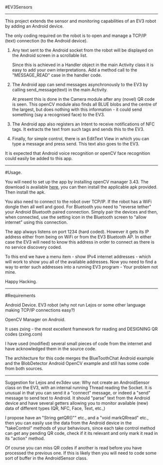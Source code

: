 #EV3Sensors
***

This project extends the sensor and monitoring capabilities of an EV3 robot by adding an Android device.

The only coding required on the robot is to open and manage a TCP/IP (text) connection (to the Android device).

1. Any text sent to the Android socket from the robot will be displayed on the Android screen in a scrollable list.

    Since this is achieved in a Handler object in the main Activity class it is easy to add your own interpretations.  Add a method call to the "MESSAGE_READ" case in the handler code.

2. The Android app can send messages asynchronously to the EV3 by calling send_message(text) in the main Activity.

   At present this is done in the Camera module after any (novel) QR code is seen.  This openCV module also finds all BLUE blobs and the centre of the largest, but does nothing with this information - it could send something (say a recognised face) to the EV3.

3. The Android app also registers an Intent to receive notifications of NFC tags.  It extracts the text from such tags and sends this to the EV3.

4. Finally, for simple control, there is an EditText View in which you can type a message and press send.  This text also goes to the EV3.

It is expected that Android voice recognition or openCV face recognition could easily be added to this app.

***

#Usage.

You will need to set up the app by installing openCV manager 3.43. The download is available [here](https://sourceforge.net/projects/opencvlibrary/files/opencv-android/3.4.3/), you can then install the applicable apk provided.
Then install the apk.

You also need to connect to the robot over TCP/IP.  If the robot has a WiFi dongle then all well and good.  For Bluetooth you need to "reverse tether" your Android Bluetooth paired connection.  Simply pair the devices and then, when connected, use the setting icon in the Bluetooth screen to "allow internet" using this connection.

The app always listens on port 1234 (hard coded).  However it gets its IP address either from being on WiFi or from the EV3 Bluetooth AP.  In either case the EV3 will need to know this address in order to connect as there is no service discovery coded.

To this end we have a menu item - show IPv4 internet addresses - which will work to show you all of the available addresses.  Now you need to find a way to enter such addresses into a running EV3 program - Your problem not mine.

Happy Hacking.

***

#Requirements

Android Device.  EV3 robot (why not run Lejos or some other language making TCP/IP connections easy?)

OpenCV Manager on Android.

It uses zxing - the most excellent framework for reading and DESIGNING QR codes (zxing.com)

I have used (modified) several small pieces of code from the internet and have acknowledged them in the source code.

The architecture for this code merges the BlueToothChat Android example and the BlobDetector Android OpenCV example and still has some code from both sources.

---

Suggestion for Lejos and ev3dev use: Why not create an AndroidSensor class on the EV3, with an internal running Thread reading the Socket.  It is unusual in that you can send it a "connect" message, or indeed a "send" message to send text to Android.  It should "parse" text from the Android device and have several getters allowing you to monitor available (new) data of different types (QR, NFC, Face, Text, etc.,)

I propose have an "String getQR()"" etc., and a "void markQRread" etc., then you can easily use the data from the Android device in the "takeControl" methods of your behaviours, since each take control method can get any pending QR code, check if it its relevant and only mark it read in its "action" method.

Of course you can miss QR codes if another is read before you have processed the previous one.  If this is likely then you will need to code some sort of buffer in the AndroidSensor class. 
